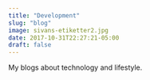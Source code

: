 ```yaml
---
title: "Development"
slug: "blog"
image: sivans-etiketter2.jpg
date: 2017-10-31T22:27:21-05:00
draft: false
---
```


My blogs about technology and lifestyle.
